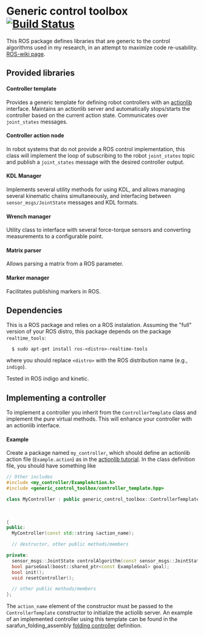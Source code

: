 Generic control toolbox  [![Build Status](https://travis-ci.org/diogoalmeida/generic_control_toolbox.svg?branch=trac-ik)](https://travis-ci.org/diogoalmeida/generic_control_toolbox)
========
This ROS package defines libraries that are generic to the control algorithms
used in my research, in an attempt to maximize code re-usability. [ROS-wiki page](https://wiki.ros.org/generic_control_toolbox).

## Provided libraries

#### Controller template

Provides a generic template for defining robot controllers with an [actionlib](http://wiki.ros.org/actionlib) interface. Maintains an actionlib server and automatically stops/starts the controller based on the current action state. Communicates over ``joint_states`` messages.

#### Controller action node

In robot systems that do not provide a ROS control implementation, this class will implement the loop of subscribing to the robot ``joint_states`` topic and publish a ``joint_states`` message with the desired controller output.

#### KDL Manager

Implements several utility methods for using KDL, and allows managing several kinematic chains simultaneously, and interfacing between ``sensor_msgs/JointState`` messages and KDL formats.

#### Wrench manager

Utility class to interface with several force-torque sensors and converting measurements to a configurable point.

#### Matrix parser

Allows parsing a matrix from a ROS parameter.

#### Marker manager

Facilitates publishing markers in ROS.

## Dependencies

This is a ROS package and relies on a ROS instalation. Assuming the "full" version of your ROS distro, this package depends on the package ``realtime_tools``:
```
  $ sudo apt-get install ros-<distro>-realtime-tools
```
where you should replace ``<distro>`` with the ROS distribution name (e.g., ``indigo``).

Tested in ROS indigo and kinetic.

## Implementing a controller

To implement a controller you inherit from the ``ControllerTemplate`` class and implement the pure virtual methods. This will enhance your controller with an actionlib interface.

#### Example
Create a package named ``my_controller``, which should define an actionlib action file (``Example.action``) as in the [actionlib tutorial](http://wiki.ros.org/actionlib_tutorials/Tutorials/SimpleActionServer%28ExecuteCallbackMethod%29). In the class definition file, you should have something like

```cpp
// Other includes
#include <my_controller/ExampleAction.h>
#include <generic_control_toolbox/controller_template.hpp>

class MyController : public generic_control_toolbox::ControllerTemplate<ExampleAction,
                                                                        ExampleGoal,
                                                                        ExampleFeedback,
                                                                        ExampleResult>
{
public:
  MyController(const std::string &action_name);

  // destructor, other public methods/members

private:
  sensor_msgs::JointState controlAlgorithm(const sensor_msgs::JointState &current_state, const ros::Duration &dt);
  bool parseGoal(boost::shared_ptr<const ExampleGoal> goal);
  bool init();
  void resetController();

  // other public methods/members
};
```

The ``action_name`` element of the constructor must be passed to the ``ControllerTemplate`` constructor to initialize the actiolib server. An example of an implemented controller using this template can be found in the sarafun_folding_assembly [folding controller](https://github.com/diogoalmeida/sarafun_folding_assembly/blob/e86eb85feb5480039139a14034bf70dd68f10991/include/folding_assembly_controller/folding_controller.hpp) definition.
